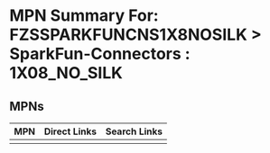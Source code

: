 



# MPN Summary For: FZSSPARKFUNCNS1X8NOSILK > SparkFun-Connectors : 1X08_NO_SILK

## MPNs
  

|MPN|Direct Links|Search Links|
| :--- | :--- | :--- |
||||
